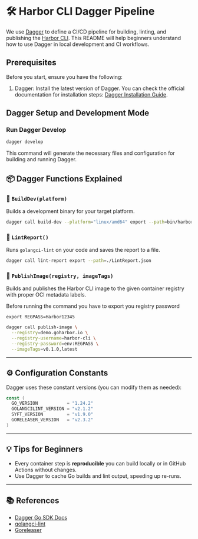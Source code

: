 # 🛠️ Harbor CLI Dagger Pipeline

We use [Dagger](https://dagger.io) to define a CI/CD pipeline for building, linting, and publishing the [Harbor CLI](https://github.com/goharbor/harbor-cli). 
This README will help beginners understand how to use Dagger in local development and CI workflows.

## Prerequisites

Before you start, ensure you have the following:

1. Dagger: Install the latest version of Dagger. You can check the official documentation for installation steps: [Dagger Installation Guide](https://docs.dagger.io/install).

## Dagger Setup and Development Mode

### Run Dagger Develop

```bash
dagger develop
```

This command will generate the necessary files and configuration for building and running Dagger.


## 📦 Dagger Functions Explained

### 🔧 `BuildDev(platform)`

Builds a development binary for your target platform.

```bash
dagger call build-dev --platform="linux/amd64" export --path=bin/harbor-dev
```

### 🧼 `LintReport()`

Runs `golangci-lint` on your code and saves the report to a file.

```bash
dagger call lint-report export --path=./LintReport.json
```

### 🚀 `PublishImage(registry, imageTags)`

Builds and publishes the Harbor CLI image to the given container registry with proper OCI metadata labels.

Before running the command you have to export you registry password

```shell
export REGPASS=Harbor12345
```

```bash
dagger call publish-image \
  --registry=demo.goharbor.io \
  --registry-username=harbor-cli \
  --registry-password=env:REGPASS \
  --imageTags=v0.1.0,latest
```

---

## ⚙️ Configuration Constants

Dagger uses these constant versions (you can modify them as needed):

```go
const (
  GO_VERSION           = "1.24.2"
  GOLANGCILINT_VERSION = "v2.1.2"
  SYFT_VERSION         = "v1.9.0"
  GORELEASER_VERSION   = "v2.3.2"
)
```

---

## 💡 Tips for Beginners

- Every container step is **reproducible** you can build locally or in GitHub Actions without changes.
- Use Dagger to cache Go builds and lint output, speeding up re-runs.

---

## 📚 References

- [Dagger Go SDK Docs](https://pkg.go.dev/dagger.io/dagger)
- [golangci-lint](https://golangci-lint.run/)
- [Goreleaser](https://goreleaser.com/)
